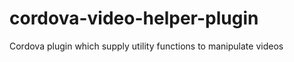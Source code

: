 cordova-video-helper-plugin
===========================

Cordova plugin which supply utility functions to manipulate videos
